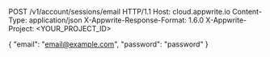 POST /v1/account/sessions/email HTTP/1.1
Host: cloud.appwrite.io
Content-Type: application/json
X-Appwrite-Response-Format: 1.6.0
X-Appwrite-Project: <YOUR_PROJECT_ID>

{
  "email": "email@example.com",
  "password": "password"
}
